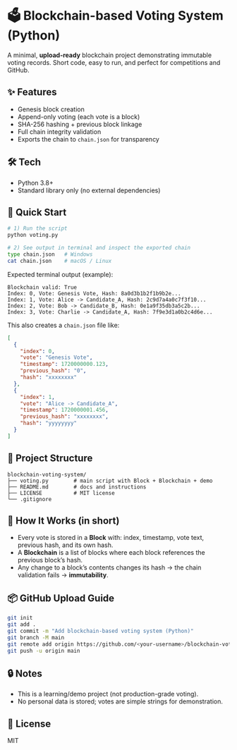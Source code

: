 # 🗳️ Blockchain-based Voting System (Python)

A minimal, **upload-ready** blockchain project demonstrating immutable voting records.
Short code, easy to run, and perfect for competitions and GitHub.

## ✨ Features
- Genesis block creation
- Append-only voting (each vote is a block)
- SHA-256 hashing + previous block linkage
- Full chain integrity validation
- Exports the chain to `chain.json` for transparency

## 🛠️ Tech
- Python 3.8+
- Standard library only (no external dependencies)

## 🚀 Quick Start
```bash
# 1) Run the script
python voting.py

# 2) See output in terminal and inspect the exported chain
type chain.json   # Windows
cat chain.json    # macOS / Linux
```

Expected terminal output (example):
```
Blockchain valid: True
Index: 0, Vote: Genesis Vote, Hash: 8a0d3b1b2f1b9b2e...
Index: 1, Vote: Alice -> Candidate_A, Hash: 2c9d7a4a0c7f3f10...
Index: 2, Vote: Bob -> Candidate_B, Hash: 0e1a9f35db3a5c2b...
Index: 3, Vote: Charlie -> Candidate_A, Hash: 7f9e3d1a0b2c4d6e...
```

This also creates a `chain.json` file like:
```json
[
  {
    "index": 0,
    "vote": "Genesis Vote",
    "timestamp": 1720000000.123,
    "previous_hash": "0",
    "hash": "xxxxxxxx"
  },
  {
    "index": 1,
    "vote": "Alice -> Candidate_A",
    "timestamp": 1720000001.456,
    "previous_hash": "xxxxxxxx",
    "hash": "yyyyyyyy"
  }
]
```

## 📁 Project Structure
```
blockchain-voting-system/
├── voting.py        # main script with Block + Blockchain + demo
├── README.md        # docs and instructions
├── LICENSE          # MIT license
└── .gitignore
```

## 🧪 How It Works (in short)
- Every vote is stored in a **Block** with: index, timestamp, vote text, previous hash, and its own hash.
- A **Blockchain** is a list of blocks where each block references the previous block’s hash.
- Any change to a block’s contents changes its hash → the chain validation fails → **immutability**.

## 📦 GitHub Upload Guide
```bash
git init
git add .
git commit -m "Add blockchain-based voting system (Python)"
git branch -M main
git remote add origin https://github.com/<your-username>/blockchain-voting-system.git
git push -u origin main
```

## 🔒 Notes
- This is a learning/demo project (not production-grade voting).
- No personal data is stored; votes are simple strings for demonstration.

## 📄 License
MIT
